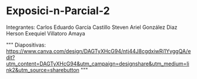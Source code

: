 # Exposici-n-Parcial-2
Integrantes:
Carlos Eduardo García Castillo
Steven Ariel González Diaz
Herson Exequiel Villatoro Amaya

"""
Diapositivas: https://www.canva.com/design/DAGTyXHcG94/ntj44J8cgdxiwRj1YvggQA/edit?utm_content=DAGTyXHcG94&utm_campaign=designshare&utm_medium=link2&utm_source=sharebutton
"""
